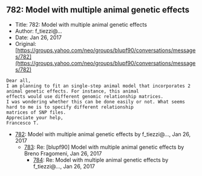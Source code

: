 ## 782: Model with multiple animal genetic effects

- Title: 782: Model with multiple animal genetic effects
- Author: f_tiezzi@...
- Date: Jan 26, 2017
- Original: [https://groups.yahoo.com/neo/groups/blupf90/conversations/messages/782](https://groups.yahoo.com/neo/groups/blupf90/conversations/messages/782)

```
Dear all,
I am planning to fit an single-step animal model that incorporates 2 animal genetic effects. For instance, this animal
effects would use different genomic relationship matrices.
I was wondering whether this can be done easily or not. What seems hard to me is to specify different relationship
matrices of SNP files.
Appreciate your help,
Francesco T.
```

- [782](0782.md): Model with multiple animal genetic effects by f_tiezzi@..., Jan 26, 2017
    - [783](0783.md): Re: [blupf90] Model with multiple animal genetic effects by Breno Fragomeni, Jan 26, 2017
        - [784](0784.md): Re: Model with multiple animal genetic effects by f_tiezzi@..., Jan 26, 2017
